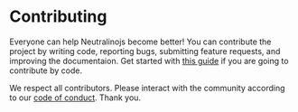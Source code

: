 # Contributing

Everyone can help Neutralinojs become better! You can contribute the project by writing code, reporting bugs, submitting feature requests, and improving the documentaion. Get started with [this guide](https://neutralino.js.org/docs/contributing/framework-developer-guide) if you are going to contribute by code.

We respect all contributors. Please interact with the community according to our [code of conduct](CODE_OF_CONDUCT.md). Thank you.

